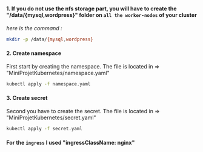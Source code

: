 #### 1. If you do not use the nfs storage part, you will have to create the "/data/{mysql,wordpress}" folder on ```all the worker-nodes``` of your cluster
_here is the command :_
```sh
mkdir -p /data/{mysql,wordpress}
```

#### 2. Create namespace
First start by creating the namespace. The file is located in => "MiniProjetKubernetes/namespace.yaml"
```sh
kubectl apply -f namespace.yaml
```

#### 3. Create secret
Second you have to create the secret. The file is located in => "MiniProjetKubernetes/secret.yaml"
```sh
kubectl apply -f secret.yaml
```

#### For the ```ingress``` I used "ingressClassName: nginx"
